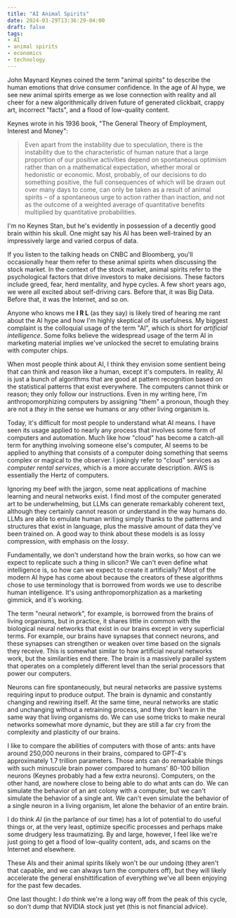 ```yaml
---
title: "AI Animal Spirits"
date: 2024-03-29T13:36:29-04:00
draft: false
tags:
- AI
- animal spirits
- economics
- technology
---
```


John Maynard Keynes coined the term "animal spirits" to describe the human
emotions that drive consumer confidence. In the age of AI hype, we see new
animal spirits emerge as we lose connection with reality and all cheer for a new
algorithmically driven future of generated clickbait, crappy art, incorrect
"facts", and a flood of low-quality content.

Keynes wrote in his 1936 book, "The General Theory of Employment, Interest and Money":

> Even apart from the instability due to speculation, there is the instability
> due to the characteristic of human nature that a large proportion of our
> positive activities depend on spontaneous optimism rather than on a mathematical
> expectation, whether moral or hedonistic or economic. Most, probably, of our
> decisions to do something positive, the full consequences of which will be drawn
> out over many days to come, can only be taken as a result of animal spirits – of
> a spontaneous urge to action rather than inaction, and not as the outcome of a
> weighted average of quantitative benefits multiplied by quantitative
> probabilities.

I'm no Keynes Stan, but he's evidently in possession of a decently good brain
within his skull. One might say his AI has been well-trained by an impressively
large and varied corpus of data.

If you listen to the talking heads on CNBC and Bloomberg, you'll occasionally
hear them refer to these animal spirits when discussing the stock market. In the
context of the stock market, animal spirits refer to the psychological factors
that drive investors to make decisions. These factors include greed, fear, herd
mentality, and hype cycles. A few short years ago, we were all excited about
self-driving cars. Before that, it was Big Data. Before that, it was the
Internet, and so on.

Anyone who knows me **I R L** (as they say) is likely tired of hearing me rant
about the AI hype and how I'm highly skeptical of its usefulness. My biggest
complaint is the colloquial usage of the term "AI", which is short for
_artificial intelligence_. Some folks believe the widespread usage of the term
AI in marketing material implies we've unlocked the secret to emulating brains
with computer chips.

When most people think about AI, I think they envision some sentient being that
can think and reason like a human, except it's computers. In reality, AI is just
a bunch of algorithms that are good at pattern recognition based on the
statistical patterns that exist everywhere. The computers cannot think or
reason; they only follow our instructions. Even in my writing here, I'm
anthropomorphizing computers by assigning "them" a pronoun, though they are not
a _they_ in the sense we humans or any other living organism is.

Today, it's difficult for most people to understand what AI means. I have seen
its usage applied to nearly any process that involves some form of computers and
automation. Much like how "cloud" has become a catch-all term for anything
involving someone else's computer, AI seems to be applied to anything that
consists of a computer doing something that seems complex or magical to the
observer. I jokingly refer to "cloud" services as _computer rental services_,
which is a more accurate description. AWS is essentially the Hertz of computers.

Ignoring my beef with the jargon, some neat applications of machine learning and
neural networks exist. I find most of the computer generated art to be
underwhelming, but LLMs can generate remarkably coherent text, although they
certainly cannot reason or understand in the way humans do. LLMs are able to
emulate human writing simply thanks to the patterns and structures that exist in
language, plus the massive amount of data they've been trained on. A good way to
think about these models is as lossy compression, with emphasis on the _lossy_.

Fundamentally, we don't understand how the brain works, so how can we expect to
replicate such a thing in silicon? We can't even define what intelligence is, so
how can we expect to create it artificially? Most of the modern AI hype has come
about because the creators of these algorithms chose to use terminology that is
borrowed from words we use to describe human intelligence. It's using
anthropomorphization as a marketing gimmick, and it's working.

The term "neural network", for example, is borrowed from the brains of living
organisms, but in practice, it shares little in common with the biological
neural networks that exist in our brains except in very superficial terms. For
example, our brains have synapses that connect neurons, and these synapses can
strengthen or weaken over time based on the signals they receive. This is
somewhat similar to how artificial neural networks work, but the similarities
end there. The brain is a massively parallel system that operates on a
completely different level than the serial processors that power our computers.

Neurons can fire spontaneously, but neural networks are passive systems
requiring input to produce output. The brain is dynamic and constantly changing
and rewiring itself. At the same time, neural networks are static and unchanging
without a retraining process, and they don't learn in the same way that living
organisms do. We can use some tricks to make neural networks somewhat more
dynamic, but they are still a far cry from the complexity and plasticity of our
brains.

I like to compare the abilities of computers with those of ants: ants have
around 250,000 neurons in their brains, compared to GPT-4's approximately 1.7
trillion parameters. Those ants can do remarkable things with such minuscule
brain power compared to humans' 80-100 billion neurons (Keynes probably had a
few extra neurons). Computers, on the other hand, are nowhere close to being
able to do what ants can do. We can simulate the behavior of an ant colony with
a computer, but we can't simulate the behavior of a single ant. We can't even
simulate the behavior of a single neuron in a living organism, let alone the
behavior of an entire brain.

I do think _AI_ (in the parlance of our time) has a lot of potential to do
useful things or, at the very least, optimize specific processes and perhaps
make some drudgery less traumatizing. By and large, however, I feel like we're
just going to get a flood of low-quality content, ads, and scams on the Internet
and elsewhere.

These AIs and their animal spirits likely won't be our undoing (they aren't that
capable, and we can always turn the computers off), but they will likely
accelerate the general enshittification of everything we've all been enjoying
for the past few decades.

One last thought: I _do_ think we're a long way off from the peak of this cycle,
so don't dump that NVIDIA stock just yet (this is not financial advice).
